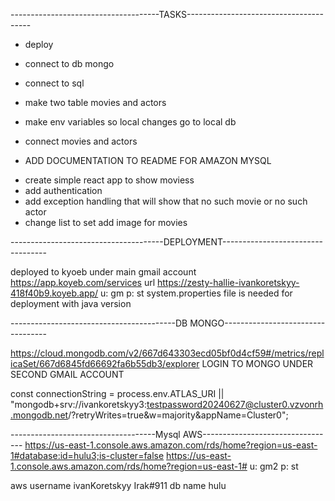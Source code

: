 -------------------------------------TASKS---------------------------------------

+ deploy
+ connect to db mongo
+ connect to sql 
+ make two table movies and actors
+ make env variables so local changes go to local db
+ connect movies and actors

+ ADD DOCUMENTATION TO README FOR AMAZON MYSQL
- create simple react app to show moviess
- add authentication
- add exception handling that will show that no such movie or no such actor
- change list to set
add image for movies

--------------------------------------DEPLOYMENT----------------------------------


deployed to kyoeb under main gmail account
https://app.koyeb.com/services
url https://zesty-hallie-ivankoretskyy-418f40b9.koyeb.app/
u: gm
p: st
system.properties file is needed for deployment with java version

-----------------------------------------DB MONGO----------------------------------

https://cloud.mongodb.com/v2/667d643303ecd05bf0d4cf59#/metrics/replicaSet/667d6845fd66692fa6b55db3/explorer
LOGIN TO MONGO UNDER SECOND GMAIL ACCOUNT

const connectionString = process.env.ATLAS_URI || "mongodb+srv://ivankoretskyy3:testpassword20240627@cluster0.vzvonrh.mongodb.net/?retryWrites=true&w=majority&appName=Cluster0";



------------------------------------Mysql AWS---------------------------------
https://us-east-1.console.aws.amazon.com/rds/home?region=us-east-1#database:id=hulu3;is-cluster=false
https://us-east-1.console.aws.amazon.com/rds/home?region=us-east-1#
u: gm2
p: st

aws
username
ivanKoretskyy
Irak#911
db name hulu